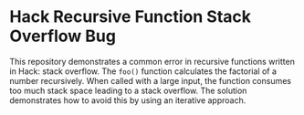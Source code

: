 # Hack Recursive Function Stack Overflow Bug

This repository demonstrates a common error in recursive functions written in Hack: stack overflow.  The `foo()` function calculates the factorial of a number recursively. When called with a large input, the function consumes too much stack space leading to a stack overflow. The solution demonstrates how to avoid this by using an iterative approach.